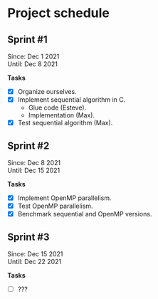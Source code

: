 # Project schedule

## Sprint #1

Since: Dec 1 2021 \
Until: Dec 8 2021

**Tasks**
  - [x] Organize ourselves.
  - [x] Implement sequential algorithm in C.
    - Glue code (Esteve).
    - Implementation (Max).
  - [x] Test sequential algorithm (Max).

## Sprint #2

Since: Dec 8 2021 \
Until: Dec 15 2021

**Tasks**
  - [x] Implement OpenMP parallelism.
  - [x] Test OpenMP parallelism.
  - [x] Benchmark sequential and OpenMP versions.

## Sprint #3

Since: Dec 15 2021 \
Until: Dec 22 2021

**Tasks**
  - [ ] ???
